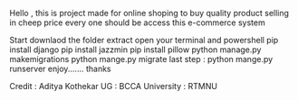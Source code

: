 Hello , this is project made for online shoping to buy quality product selling in cheep price every one should be access this e-commerce system

Start downlaod the folder extract open your terminal and powershell pip install django pip install jazzmin pip install pillow python manage.py makemigrations python mange.py migrate last step : python mange.py runserver enjoy....... thanks

Credit : Aditya Kothekar UG : BCCA University : RTMNU

